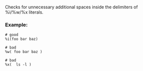 Checks for unnecessary additional spaces inside the delimiters of
%i/%w/%x literals.

### Example:
    # good
    %i(foo bar baz)

    # bad
    %w( foo bar baz )

    # bad
    %x(  ls -l )